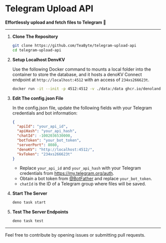 # Telegram Upload API

**Effortlessly upload and fetch files to Telegram 🚀**

---

1. **Clone The Repository**

   ```sh
   git clone https://github.com/TeaByte/telegram-upload-api
   cd telegram-upload-api
   ```

2. **Setup Localhost DenvKV**

   Use the following Docker command to mounts a local folder into the container to store the database, and it hosts a denoKV Connect endpoint at `http://localhost:4512` with an access of `234xs266623t`.

   ```sh
   docker run -it --init -p 4512:4512 -v ./data:/data ghcr.io/denoland/denokv --sqlite-path /data/denokv.sqlite serve --access-token 234xs266623t
   ```

3. **Edit The config.json File**

   In the config.json file, update the following fields with your Telegram credentials and bot information:

   ```json
   {
     "apiId": "your_api_id",
     "apiHash": "your_api_hash",
     "chatId": -1002036530000,
     "botToken": "your_bot_token",
     "serverPort": 8080,
     "denoKV": "http://localhost:4512/",
     "kvToken": "234xs266623t"
   }
   ```

   - Replace `your_api_id` and `your_api_hash` with your Telegram credentials from https://my.telegram.org/auth.
   - Obtain a bot token from [@BotFather](https://t.me/BotFather) and replace `your_bot_token`.
   - `chatId` is the ID of a Telegram group where files will be saved.

4. **Start The Server**

   ```sh
   deno task start
   ```

5. **Test The Server Endpoints**

   ```sh
   deno task test
   ```

---

Feel free to contribute by opening issues or submitting pull requests.
